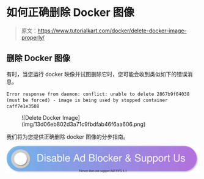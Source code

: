 # 如何正确删除 Docker 图像

> 原文：<https://www.tutorialkart.com/docker/delete-docker-image-properly/>

## 删除 Docker 图像

有时，当您运行 docker 映像并试图删除它时，您可能会收到类似如下的错误消息。

```
Error response from daemon: conflict: unable to delete 2867b9f04038 (must be forced) - image is being used by stopped container caff7e1e3508
```

<figure class="aligncenter">![Delete Docker Image](img/13d06eb802d3a71c9fbdfab46f6aa606.png)</figure>

我们将为您提供正确删除 docker 图像的分步指南。

[![](img/925da31b32d6bc3827932f6c8afb11bb.png)](https://www.tutorialkart.com/)